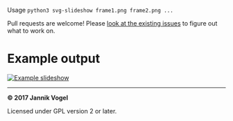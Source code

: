 Usage `python3 svg-slideshow frame1.png frame2.png ...`

Pull requests are welcome!
Please [look at the existing issues](https://github.com/JayFoxRox/svg-slideshow/issues) to figure out what to work on.

# Example output

[![Example slideshow](https://camo.githubusercontent.com/6fc66036e5d93aee85c6af7f1832349270da58de/687474703a2f2f6a616e6e696b766f67656c2e64652f736372617463687061642f7376672d736c69646573686f772f6578616d706c652e737667)](#none)

---

**© 2017 Jannik Vogel**

Licensed under GPL version 2 or later.

